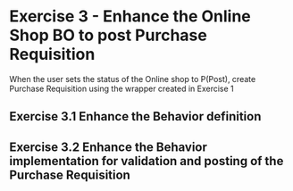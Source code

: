 # Exercise 3 - Enhance the Online Shop BO to post Purchase Requisition
When the user sets the status of the Online shop to P(Post), create Purchase Requisition using the wrapper created in Exercise 1

## Exercise 3.1 Enhance the Behavior definition
## Exercise 3.2 Enhance the Behavior implementation for validation and posting of the Purchase Requisition
  

